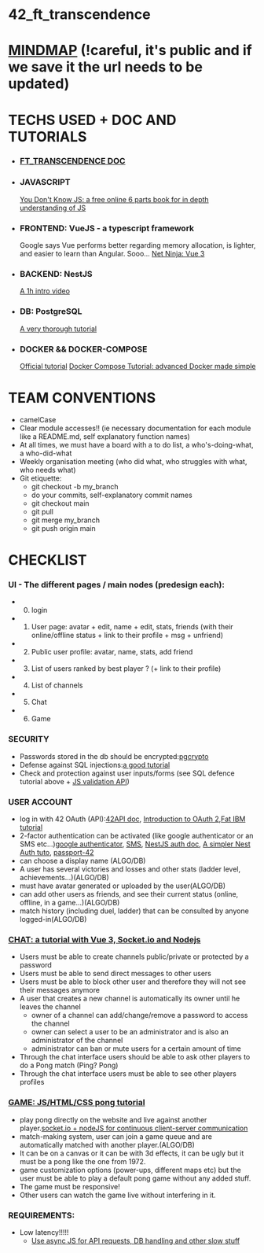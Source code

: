 # 42_ft_transcendence

# [MINDMAP](https://app.mindmup.com/map/_free/2021/09/25828b20168011ecb33a8fface99c92d) (!careful, it's public and if we save it the url needs to be updated)

# TECHS USED + DOC AND TUTORIALS
  - ### [FT_TRANSCENDENCE DOC](https://github.com/qingqingqingli/ft_transcendence/wiki)

  - ### JAVASCRIPT
      [You Don't Know JS: a free online 6 parts book for in depth understanding of JS](https://github.com/getify/You-Dont-Know-JS/tree/1st-ed)

  - ### FRONTEND: VueJS - a typescript framework
      Google says Vue performs better regarding memory allocation, is lighter, and easier to learn than Angular. Sooo... 
      [Net Ninja: Vue 3](https://www.youtube.com/watch?v=YrxBCBibVo0&list=PL4cUxeGkcC9hYYGbV60Vq3IXYNfDk8At1)
  - ### BACKEND: NestJS
    [A 1h intro video](https://www.youtube.com/watch?v=F_oOtaxb0L8)

  - ### DB: PostgreSQL
    [A very thorough tutorial](https://www.postgresqltutorial.com/)

  - ### DOCKER && DOCKER-COMPOSE
    [Official tutorial](https://docs.docker.com/compose/gettingstarted/)
    [Docker Compose Tutorial: advanced Docker made simple](https://www.educative.io/blog/docker-compose-tutorial)


# TEAM CONVENTIONS
  - camelCase
  - Clear module accesses!! (ie necessary documentation for each module like a README.md, self explanatory function names)
  - At all times, we must have a board with a to do list, a who's-doing-what, a who-did-what
  - Weekly organisation meeting (who did what, who struggles with what, who needs what)
  - Git etiquette:
      - git checkout -b my_branch
      - do your commits, self-explanatory commit names
      - git checkout main
      - git pull
      - git merge my_branch
      - git push origin main


# CHECKLIST

### UI - The different pages / main nodes (predesign each):
  - 0) login
  - 1) User page: avatar + edit, name + edit, stats, friends (with their online/offline status + link to their profile + msg + unfriend)
  - 2) Public user profile: avatar, name, stats, add friend
  - 3) List of users ranked by best player ? (+ link to their profile)
  - 4) List of channels
  - 5) Chat
  - 6) Game

### SECURITY
  - Passwords stored in the db should be encrypted:[pgcrypto](https://x-team.com/blog/storing-secure-passwords-with-postgresql/)
  - Defense against SQL injections:[a good tutorial](https://blog.crunchydata.com/blog/preventing-sql-injection-attacks-in-postgresql)
  - Check and protection against user inputs/forms (see SQL defence tutorial above + [JS validation API](https://www.w3schools.com/js/js_validation_api.asp))

### USER ACCOUNT
  - log in with 42 OAuth (API):[42API doc](https://api.intra.42.fr/apidoc), [Introduction to OAuth 2](https://www.digitalocean.com/community/tutorials/an-introduction-to-oauth-2),[Fat IBM tutorial](https://www.ibm.com/docs/en/acfc?topic=endpoint-tutorial-securing-api-by-using-oauth-20)
  - 2-factor authentication can be activated (like google authenticator or an SMS etc...)[google authenticator](https://github.com/speakeasyjs/speakeasy), [SMS](https://cloud.google.com/identity-platform/docs/web/mfa), [NestJS auth doc](https://docs.nestjs.com/security/authentication#authentication), [A simpler Nest Auth tuto](https://www.nerd.vision/post/nestjs-third-party-oauth2-authentication), [passport-42](https://www.npmjs.com/package/passport-42)
  - can choose a display name (ALGO/DB)
  - A user has several victories and losses and other stats (ladder level, achievements...)(ALGO/DB)
  - must have avatar generated or uploaded by the user(ALGO/DB)
  - can add other users as friends, and see their current status (online, offline, in a game...)(ALGO/DB)
  - match history (including duel, ladder) that can be consulted by anyone logged-in(ALGO/DB)

### [CHAT: a tutorial with Vue 3, Socket.io and Nodejs](https://masteringbackend.com/posts/build-a-real-time-chat-app-with-vue-3-socket-io-and-nodejs/)
  - Users must be able to create channels public/private or protected by a password
  - Users must be able to send direct messages to other users
  - Users must be able to block other user and therefore they will not see their messages anymore
  - A user that creates a new channel is automatically its owner until he leaves the channel
    - owner of a channel can add/change/remove a password to access the channel
    - owner can select a user to be an administrator and is also an administrator of the channel
    - administrator can ban or mute users for a certain amount of time
  - Through the chat interface users should be able to ask other players to do a Pong match (Ping? Pong)
  - Through the chat interface users must be able to see other players profiles

### [GAME: JS/HTML/CSS pong tutorial](https://medium.com/nerd-for-tech/building-pong-with-javascript-c0dd0ab79c9c)
  - play pong directly on the website and live against another player.[socket.io + nodeJS for continuous client-server communication](https://www.youtube.com/watch?v=w6EIMfJmpZ4)
  - match-making system, user can join a game queue and are automatically matched with another player.(ALGO/DB)
  - It can be on a canvas or it can be with 3d effects, it can be ugly but it must be a pong like the one from 1972.
  - game customization options (power-ups, different maps etc) but the user must be able to play a default pong game without any added stuff.
  - The game must be responsive!
  - Other users can watch the game live without interfering in it.


### REQUIREMENTS:
  - Low latency!!!!!
      - [Use async JS for API requests, DB handling and other slow stuff](https://javascript.info/async-await)
